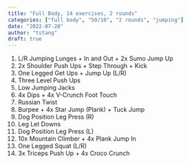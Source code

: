 ```yaml
---
title: "Full Body, 14 exercises, 2 rounds"
categories: ["full body", "50/10", "2 rounds", "jumping"]
date: "2022-07-28"
author: "tstang"
draft: true
---
```


1. L/R Jumping Lunges + In and Out + 2x Sumo Jump Up
1. 2x Shoulder Push Ups + Step Through + Kick
1. One Legged Get Ups + Jump Up (L/R)
1. Three Level Push Ups
1. Low Jumping Jacks
1. 4x Dips + 4x V-Crunch Foot Touch
1. Russian Twist
1. Burpee + 4x Star Jump (Plank) + Tuck Jump
1. Dog Position Leg Press (R)
1. Leg Let Downs
1. Dog Position Leg Press (L)
1. 10x Mountain Climber + 4x Plank Jump In
1. One Legged Squat (L/R)
1. 3x Triceps Push Up + 4x Croco Crunch
